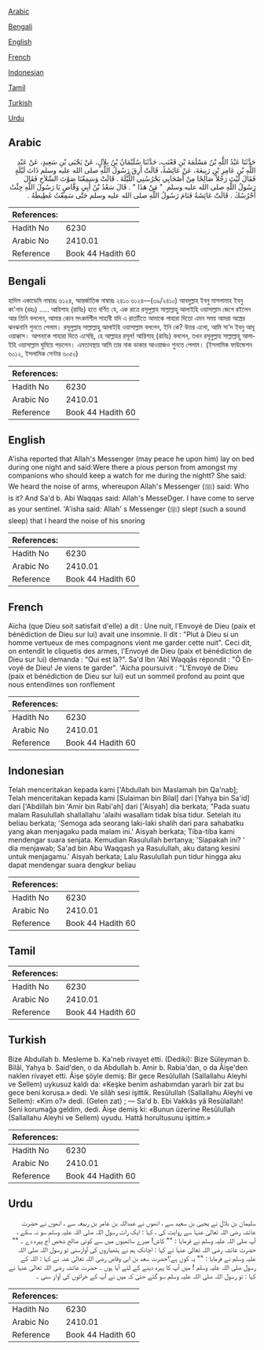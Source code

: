[Arabic](#arabic)

[Bengali](#bengali)

[English](#english)

[French](#french)

[Indonesian](#indonesian)

[Tamil](#tamil)

[Turkish](#turkish)

[Urdu](#urdu)

## Arabic


<div dir="rtl" lang="ar" style={{fontSize:'larger',backgroundColor:'#f8f9fa',padding:20}}>
حَدَّثَنَا عَبْدُ اللَّهِ بْنُ مَسْلَمَةَ بْنِ قَعْنَبٍ، حَدَّثَنَا سُلَيْمَانُ بْنُ بِلاَلٍ، عَنْ يَحْيَى بْنِ سَعِيدٍ، عَنْ عَبْدِ اللَّهِ بْنِ عَامِرِ بْنِ رَبِيعَةَ، عَنْ عَائِشَةَ، قَالَتْ أَرِقَ رَسُولُ اللَّهِ صلى الله عليه وسلم ذَاتَ لَيْلَةٍ فَقَالَ لَيْتَ رَجُلاً صَالِحًا مِنْ أَصْحَابِي يَحْرُسُنِي اللَّيْلَةَ ‏.‏ قَالَتْ وَسَمِعْنَا صَوْتَ السِّلاَحِ فَقَالَ رَسُولُ اللَّهِ صلى الله عليه وسلم ‏ "‏ مَنْ هَذَا ‏"‏ ‏.‏ قَالَ سَعْدُ بْنُ أَبِي وَقَّاصٍ يَا رَسُولَ اللَّهِ جِئْتُ أَحْرُسُكَ ‏.‏ قَالَتْ عَائِشَةُ فَنَامَ رَسُولُ اللَّهِ صلى الله عليه وسلم حَتَّى سَمِعْتُ غَطِيطَهُ ‏.‏
</div>
<div style={{backgroundColor:'#f8f9fa',padding:20, marginBottom: 10}}><table> <thead> <tr> <th>References:</th> <th></th> </tr> </thead> <tbody><tr><td>Hadith No</td><td>6230</td></tr><tr><td>Arabic No</td><td>2410.01</td></tr><tr><td>Reference</td><td>Book 44 Hadith 60</td></tr></tbody></table></div>

## Bengali


<div dir="ltr" lang="bn" style={{fontSize:'larger',backgroundColor:'#f8f9fa',padding:20}}>
হাদিস একাডেমি নাম্বারঃ ৬১২৪, আন্তর্জাতিক নাম্বারঃ ২৪১০ ৬১২৪—(৩৯/২৪১০) আবদুল্লাহ ইবনু মাসলামাহ ইবনু কা'নাব (রহঃ) ..... আয়িশাহ (রাযিঃ) হতে বর্ণিত যে, এক রাত্রে রসূলুল্লাহ সাল্লাল্লাহু আলাইহি ওয়াসাল্লাম জেগে রইলেন আর তিনি বললেন, আমার কোন সৎকর্মশীল সাহাবী যদি এ রাতটিতে আমাকে পাহারা দিতো এমন সময় আমরা অস্ত্রের ঝনঝনানি শুনতে পেলাম। রসূলুল্লাহ সাল্লাল্লাহু আলাইহি ওয়াসাল্লাম বললেন, ইনি কে? উত্তর এলো, আমি সা'দ ইবনু আবূ ওয়াক্কাস। আপনাকে পাহারা দিতে এসেছি, হে আল্লাহর রসূল! আয়িশাহ্ (রাযিঃ) বললেন, তখন রসূলুল্লাহ সাল্লাল্লাহু আলাইহি ওয়াসাল্লাম ঘুমিয়ে পড়লেন। এমতাবস্থায় আমি তার নাক ডাকার আওয়াজও শুনতে পেলাম। (ইসলামিক ফাউন্ডেশন ৬০১২, ইসলামিক সেন্টার ৬০৫০)
</div>
<div style={{backgroundColor:'#f8f9fa',padding:20, marginBottom: 10}}><table> <thead> <tr> <th>References:</th> <th></th> </tr> </thead> <tbody><tr><td>Hadith No</td><td>6230</td></tr><tr><td>Arabic No</td><td>2410.01</td></tr><tr><td>Reference</td><td>Book 44 Hadith 60</td></tr></tbody></table></div>

## English


<div dir="ltr" lang="en" style={{fontSize:'larger',backgroundColor:'#f8f9fa',padding:20}}>
A'isha reported that Allah's Messenger (may peace he upon him) lay on bed during one night and said:Were there a pious person from amongst my companions who should keep a watch for me during the nightt? She said: We heard the noise of arms, whereupon Allah's Messenger (ﷺ) said: Who is it? And Sa'd b. Abi Waqqas said: Allah's MesseDger. I have come to serve as your sentinel. 'A'isha said: Allah' s Messenger (ﷺ) slept (such a sound sleep) that I heard the noise of his snoring
</div>
<div style={{backgroundColor:'#f8f9fa',padding:20, marginBottom: 10}}><table> <thead> <tr> <th>References:</th> <th></th> </tr> </thead> <tbody><tr><td>Hadith No</td><td>6230</td></tr><tr><td>Arabic No</td><td>2410.01</td></tr><tr><td>Reference</td><td>Book 44 Hadith 60</td></tr></tbody></table></div>

## French


<div dir="ltr" lang="fr" style={{fontSize:'larger',backgroundColor:'#f8f9fa',padding:20}}>
Aïcha (que Dieu soit satisfait d'elle) a dit : Une nuit, l'Envoyé de Dieu (paix et bénédiction de Dieu sur lui) avait une insomnie. Il dit : "Plut à Dieu si un homme vertueux de mes compagnons vient me garder cette nuit". Ceci dit, on entendit le cliquetis des armes, l'Envoyé de Dieu (paix et bénédiction de Dieu sur lui) demanda : "Qui est là?". Sa'd Ibn 'Abî Waqqâs répondit : "Ô Envoyé de Dieu! Je viens te garder". 'Aïcha poursuivit : "L'Envoyé de Dieu (paix et bénédiction de Dieu sur lui) eut un sommeil profond au point que nous entendîmes son ronflement
</div>
<div style={{backgroundColor:'#f8f9fa',padding:20, marginBottom: 10}}><table> <thead> <tr> <th>References:</th> <th></th> </tr> </thead> <tbody><tr><td>Hadith No</td><td>6230</td></tr><tr><td>Arabic No</td><td>2410.01</td></tr><tr><td>Reference</td><td>Book 44 Hadith 60</td></tr></tbody></table></div>

## Indonesian


<div dir="ltr" lang="id" style={{fontSize:'larger',backgroundColor:'#f8f9fa',padding:20}}>
Telah menceritakan kepada kami ['Abdullah bin Maslamah bin Qa'nab]; Telah menceritakan kepada kami [Sulaiman bin Bilal] dari [Yahya bin Sa'id] dari ['Abdillah bin 'Amir bin Rabi'ah] dari ['Aisyah] dia berkata; "Pada suatu malam Rasulullah shallallahu 'alaihi wasallam tidak bisa tidur. Setelah itu beliau berkata; 'Semoga ada seorang laki-laki shalih dari para sahabatku yang akan menjagaku pada malam ini.' Aisyah berkata; Tiba-tiba kami mendengar suara senjata. Kemudian Rasulullah bertanya; 'Siapakah ini? ' dia menjawab; Sa'ad bin Abu Waqqash ya Rasulullah, aku datang kesini untuk menjagamu.' Aisyah berkata; Lalu Rasulullah pun tidur hingga aku dapat mendengar suara dengkur beliau
</div>
<div style={{backgroundColor:'#f8f9fa',padding:20, marginBottom: 10}}><table> <thead> <tr> <th>References:</th> <th></th> </tr> </thead> <tbody><tr><td>Hadith No</td><td>6230</td></tr><tr><td>Arabic No</td><td>2410.01</td></tr><tr><td>Reference</td><td>Book 44 Hadith 60</td></tr></tbody></table></div>

## Tamil


<div dir="ltr" lang="ta" style={{fontSize:'larger',backgroundColor:'#f8f9fa',padding:20}}>

</div>
<div style={{backgroundColor:'#f8f9fa',padding:20, marginBottom: 10}}><table> <thead> <tr> <th>References:</th> <th></th> </tr> </thead> <tbody><tr><td>Hadith No</td><td>6230</td></tr><tr><td>Arabic No</td><td>2410.01</td></tr><tr><td>Reference</td><td>Book 44 Hadith 60</td></tr></tbody></table></div>

## Turkish


<div dir="ltr" lang="tr" style={{fontSize:'larger',backgroundColor:'#f8f9fa',padding:20}}>
Bize Abdullah b. Mesleme b. Ka'neb rivayet etti. (Dediki): Bize Süleyman b. Bilâl, Yahya b. Said'den, o da Abdullah b. Amir b. Rabia'dan, o da Âişe'den naklen rivayet etti. Âişe şöyle demiş: Bir gece Resûlullah (Sallallahu Aleyhi ve Sellem) uykusuz kaldı da: «Keşke benim ashabımdan yararlı bir zat bu gece beni korusa.» dedi. Ve silâh sesi işittik. Resûlullah (Sallallahu Aleyhi ve Sellem): «Kim o?» dedi. (Gelen zat) ; — Sa'd b. Ebi Vakkâs yâ Resûlallah! Seni korumağa geldim, dedi. Âişe demiş ki: «Bunun üzerine Resûlullah (Sallallahu Aleyhi ve Sellem) uyudu. Hattâ horultusunu işittim.»
</div>
<div style={{backgroundColor:'#f8f9fa',padding:20, marginBottom: 10}}><table> <thead> <tr> <th>References:</th> <th></th> </tr> </thead> <tbody><tr><td>Hadith No</td><td>6230</td></tr><tr><td>Arabic No</td><td>2410.01</td></tr><tr><td>Reference</td><td>Book 44 Hadith 60</td></tr></tbody></table></div>

## Urdu


<div dir="rtl" lang="ur" style={{fontSize:'larger',backgroundColor:'#f8f9fa',padding:20}}>
سلیمان بن بلال نے یحییٰ بن سعید سے ، انھوں نے عبداللہ بن عامر بن ربیعہ سے ، انھوں نے حضرت عائشہ رضی اللہ تعالیٰ عنہا سے روایت کی ، کہا : ایک رات رسول اللہ صلی اللہ علیہ وسلم سو نہ سکے ، آپ صلی اللہ علیہ وسلم نے فرمایا : "" کاش! میرے ساتھیوں میں سے کوئی صالح شخص آج پہرہ دے ۔ "" حضرت عائشہ رضی اللہ تعالیٰ عنہا نے کہا : اچانک ہم نے ہتھیاروں کی آوازسنی تو رسول اللہ صلی اللہ علیہ وسلم نے فرمایا : "" یہ کون ہے؟حضرت سعد بن ابی وقاص رضی اللہ تعالیٰ عنہ نے کہا : اللہ کے رسول صلی اللہ علیہ وسلم ! میں آپ کا پہرہ دینے کے لئے آیا ہوں ۔ حضرت عائشہ رضی اللہ تعالیٰ عنہا نے کہا : تو رسول اللہ صلی اللہ علیہ وسلم سو گئے حتیٰ کہ میں نے آپ کے خراٹوں کی آواز سنی ۔
</div>
<div style={{backgroundColor:'#f8f9fa',padding:20, marginBottom: 10}}><table> <thead> <tr> <th>References:</th> <th></th> </tr> </thead> <tbody><tr><td>Hadith No</td><td>6230</td></tr><tr><td>Arabic No</td><td>2410.01</td></tr><tr><td>Reference</td><td>Book 44 Hadith 60</td></tr></tbody></table></div>